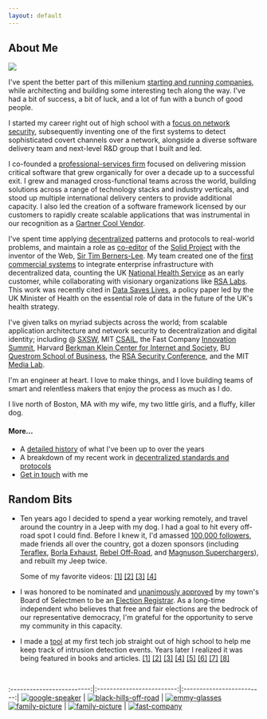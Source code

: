 ```yaml
---
layout: default
---
```


## About Me

<img class="profile-picture" src="assets/images/jwb.png">

I've spent the better part of this millenium [starting and running 
companies](work-history), while architecting and building some interesting tech 
along the way. I've had a bit of success,
a bit of luck, and a lot of fun with a bunch of good people.

I started my career right out of high school with a [focus on network security](work-history#work-intrusic), 
subsequently inventing one of the first systems to detect sophisticated covert 
channels over a network, alongside a diverse software delivery team and next-level 
R&D group that I built and led.

I co-founded a [professional-services firm](work-history#work-jd-services) 
focused on delivering mission critical
software that grew organically for over a decade up to a successful exit.
I grew and managed cross-functional teams across the world, building solutions 
across a range of technology stacks and industry verticals, and stood up
multiple international delivery centers to provide additional capacity.
I also led the creation of a software framework licensed by our customers 
to rapidly create scalable applications that was instrumental in our
recognition as a [Gartner Cool Vendor](https://www.businesswire.com/news/home/20170518005703/en/Janeiro-Digital-Named-a-Business-and-IT-Services-Cool-Vendor-by-Gartner).

I've spent time applying [decentralized](decentralized) patterns and protocols
to real-world problems, and maintain a role
as [co-editor](https://github.com/solid/process/blob/main/editors.md) of the 
[Solid Project](https://solidproject.org) with the 
inventor of the Web, [Sir Tim Berners-Lee](https://www.w3.org/People/Berners-Lee/).
My team created one of the [first commercial systems](work-history#work-jd-decentralized) to 
integrate enterprise infrastructure
with decentralized data, counting the UK [National Health Service](https://nhs.uk)
as an early customer, while collaborating with visionary organizations like
[RSA Labs](https://www.janeirodigital.com/blog/new-partnership-brings-enterprise-security-to-the-decentralized-web/).
This work was recently cited in 
[Data Saves Lives](https://www.gov.uk/government/publications/data-saves-lives-reshaping-health-and-social-care-with-data-draft/data-saves-lives-reshaping-health-and-social-care-with-data-draft#case-study-personal-data-stores),
a policy paper led by the UK Minister of Health on the essential role of data in 
the future of the UK's health strategy.

I've given talks on myriad subjects across the world; from scalable application 
architecture and network security to decentralization and digital identity; 
including @ [SXSW](https://schedule.sxsw.com/2019/speakers/2011886), 
MIT [CSAIL](https://www.csail.mit.edu/), the 
Fast Company [Innovation Summit](https://events.fastcompany.com/innovationfestival19/speakers), 
Harvard [Berkman Klein Center for Internet and Society](https://cyber.harvard.edu/), 
BU [Questrom School of Business](https://www.bu.edu/questrom/),
the [RSA Security Conference](https://www.businesswire.com/news/home/20210512005319/en/Identity-Experts-to-Reveal-How-Organizations-Can-Thrive-in-the-Digital-World-at-RSA-Conference), 
and the MIT [Media Lab](https://www.media.mit.edu/). 

I'm an engineer at heart. I love to make things, and I love building teams of
smart and relentless makers that enjoy the process as much as I do.

I live north of Boston, MA with my wife, my two little girls, and a fluffy, killer dog.

#### More...

* A [detailed history](work-history) of what I've been up to over the years
* A breakdown of my recent work in [decentralized standards and protocols](decentralized)
* [Get in touch](contact) with me

## Random Bits

* Ten years ago I decided to spend a year working remotely, and travel around
  the country in a Jeep with my dog. I had a goal to hit every off-road spot I
  could find. Before I knew it, I'd amassed
  [100,000 followers](https://www.facebook.com/feedthewheels), made friends
  all over the country, got a dozen sponsors
  (including [Teraflex](https://teraflex.com), [Borla Exhaust](https://borla.com),
  [Rebel Off-Road](https://rebeloffroad.com), and
  [Magnuson Superchargers](https://magnusonsuperchargers.com/)), and rebuilt
  my Jeep twice.

  Some of my favorite videos: [[1]](https://www.facebook.com/604236679606875/videos/706929486004260) [[2]](https://www.facebook.com/feedthewheels/videos/1489088674455000)
  [[3]](https://www.facebook.com/feedthewheels/videos/685593428137866) [[4]](https://www.facebook.com/feedthewheels/videos/1149617638402107)

* I was honored to be nominated and
  [unanimously approved](https://middletonma.gov/CivicMedia?VID=363)
  by my town's Board of Selectmen to be an [Election Registrar](https://malegislature.gov/Laws/GeneralLaws/PartI/TitleVIII/Chapter51/Section15). 
  As a long-time independent who believes that free and fair elections are
  the bedrock of our representative democracy, I'm grateful for the opportunity
  to serve my community in this capacity.

* I made a [tool](http://loghog.sourceforge.net/) at my first tech job
  straight out of high school to help me keep track of intrusion detection events.
  Years later I realized it was being featured in books and articles.
  [[1]](https://books.google.com/books?id=ZI1sfn4eJ8oC&pg=PA46#v=onepage&q&f=false)
  [[2]](https://www.zdnet.com/article/detection-and-prevention-6-intrusion-detection-systems-tested/)
  [[3]](http://cybervlad.net/ids/) [[4]](https://www.elsevier.com/books/the-best-damn-firewall-book-period/shinder/978-1-59749-218-8)
  [[5]](https://books.google.com/books?id=AMZMMcS9mpoC) [[6]](https://itwire.com/open-source/breathe-easily-protect-your-linux-box-with-snort.html)
  [[7]](https://books.google.com/books?id=SdDB718VwZcC) [[8]](https://books.google.com/books?id=T3ocDe_aSMgC&pg=PA194#v=onepage&q&f=false)

<br/>

:-------------------------:|:-------------------------:|:-------------------------:|
[![google-speaker](assets/images/google.jpg)](assets/images/google.jpg) | [![black-hills-off-road](assets/images/sd.jpg)](assets/images/sd.jpg) | [![emmy-glasses](assets/images/glasses-small.png)](assets/images/glasses-small.png)  
[![family-picture](assets/images/sxsw-small.png)](assets/images/sxsw.png) | [![family-picture](assets/images/truck-small.png)](assets/images/truck.jpg) | [![fast-company](assets/images/fc.png)](assets/images/fc.png)

<br/>
